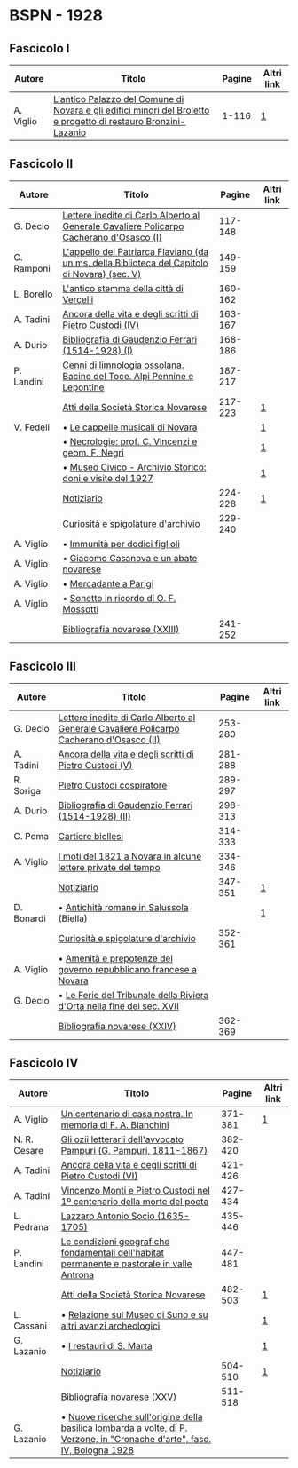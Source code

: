 # BSPN - 1928

## Fascicolo I

| Autore    | Titolo                                                                                                                                                     | Pagine | Altri link                                             |
|-----------|------------------------------------------------------------------------------------------------------------------------------------------------------------|--------|--------------------------------------------------------|
| A. Viglio | [L'antico Palazzo del Comune di Novara e gli edifici minori del Broletto e progetto di restauro Bronzini-Lazanio](http://www.ssno.it/BSPNo/bspn_brol.html) | 1-116  | [1](https://en.calameo.com/read/00726073556af6588a303) |

## Fascicolo II

| Autore     | Titolo                                                                                                                                             | Pagine  | Altri link                                             |
|------------|----------------------------------------------------------------------------------------------------------------------------------------------------|---------|--------------------------------------------------------|
| G. Decio   | [Lettere inedite di Carlo Alberto al Generale Cavaliere Policarpo Cacherano d'Osasco (I)](https://en.calameo.com/read/007260735f55a2b235c5f)       | 117-148 |                                                        |
| C. Ramponi | [L'appello del Patriarca Flaviano (da un ms. della Biblioteca del Capitolo di Novara) (sec. V)](https://en.calameo.com/read/007260735f55a2b235c5f) | 149-159 |                                                        |
| L. Borello | [L'antico stemma della città di Vercelli](https://en.calameo.com/read/007260735f55a2b235c5f)                                                       | 160-162 |                                                        |
| A. Tadini  | [Ancora della vita e degli scritti di Pietro Custodi (IV)](https://en.calameo.com/read/007260735f55a2b235c5f)                                      | 163-167 |                                                        |
| A. Durio   | [Bibliografia di Gaudenzio Ferrari (1514-1928) (I)](https://en.calameo.com/read/007260735f55a2b235c5f)                                             | 168-186 |                                                        |
| P. Landini | [Cenni di limnologia ossolana. Bacino del Toce. Alpi Pennine e Lepontine](https://en.calameo.com/read/007260735f55a2b235c5f)                       | 187-217 |                                                        |
|            | [Atti della Società Storica Novarese](http://www.ssno.it/BSPNo/bspn_not28.html#282a)                                                               | 217-223 | [1](https://en.calameo.com/read/007260735f55a2b235c5f) |
| V. Fedeli  | • [Le cappelle musicali di Novara](http://www.ssno.it/BSPNo/bspn_not28.html#capp)                                                                  |         | [1](https://en.calameo.com/read/007260735f55a2b235c5f) |
|            | • [Necrologie: prof. C. Vincenzi e geom. F. Negri](http://www.ssno.it/BSPNo/bspn_not28.html#necr)                                                  |         | [1](https://en.calameo.com/read/007260735f55a2b235c5f) |
|            | • [Museo Civico - Archivio Storico: doni e visite del 1927](http://www.ssno.it/BSPNo/bspn_not28.html#mu27)                                         |         | [1](https://en.calameo.com/read/007260735f55a2b235c5f) |
|            | [Notiziario](http://www.ssno.it/BSPNo/bspn_not28.html#282b)                                                                                        | 224-228 | [1](https://en.calameo.com/read/007260735f55a2b235c5f) |
|            | [Curiosità e spigolature d'archivio](https://en.calameo.com/read/007260735f55a2b235c5f)                                                            | 229-240 |                                                        |
| A. Viglio  | • [Immunità per dodici figlioli](https://en.calameo.com/read/007260735f55a2b235c5f)                                                                |         |                                                        |
| A. Viglio  | • [Giacomo Casanova e un abate novarese](https://en.calameo.com/read/007260735f55a2b235c5f)                                                        |         |                                                        |
| A. Viglio  | • [Mercadante a Parigi](https://en.calameo.com/read/007260735f55a2b235c5f)                                                                         |         |                                                        |
| A. Viglio  | • [Sonetto in ricordo di O. F. Mossotti](https://en.calameo.com/read/007260735f55a2b235c5f)                                                        |         |                                                        |
|            | [Bibliografia novarese (XXIII)](https://en.calameo.com/read/007260735f55a2b235c5f)                                                                 | 241-252 |                                                        |

## Fascicolo III

| Autore     | Titolo                                                                                                                                        | Pagine  | Altri link                                             |
|------------|-----------------------------------------------------------------------------------------------------------------------------------------------|---------|--------------------------------------------------------|
| G. Decio   | [Lettere inedite di Carlo Alberto al Generale Cavaliere Policarpo Cacherano d'Osasco (II)](https://en.calameo.com/read/0072607359e4f5f27361c) | 253-280 |                                                        |
| A. Tadini  | [Ancora della vita e degli scritti di Pietro Custodi (V)](https://en.calameo.com/read/0072607359e4f5f27361c)                                  | 281-288 |                                                        |
| R. Soriga  | [Pietro Custodi cospiratore](https://en.calameo.com/read/0072607359e4f5f27361c)                                                               | 289-297 |                                                        |
| A. Durio   | [Bibliografia di Gaudenzio Ferrari (1514-1928) (II)](https://en.calameo.com/read/0072607359e4f5f27361c)                                       | 298-313 |                                                        |
| C. Poma    | [Cartiere biellesi](https://en.calameo.com/read/0072607359e4f5f27361c)                                                                        | 314-333 |                                                        |
| A. Viglio  | [I moti del 1821 a Novara in alcune lettere private del tempo](https://en.calameo.com/read/0072607359e4f5f27361c)                             | 334-346 |                                                        |
|            | [Notiziario](http://www.ssno.it/BSPNo/bspn_not28.html#283)                                                                                    | 347-351 | [1](https://en.calameo.com/read/0072607359e4f5f27361c) |
| D. Bonardi | • [Antichità romane in Salussola](http://www.ssno.it/BSPNo/bspn_not28.html#salu) (Biella)                                                     |         | [1](https://en.calameo.com/read/0072607359e4f5f27361c) |
|            | [Curiosità e spigolature d'archivio](https://en.calameo.com/read/0072607359e4f5f27361c)                                                       | 352-361 |                                                        |
| A. Viglio  | • [Amenità e prepotenze del governo repubblicano francese a Novara](https://en.calameo.com/read/0072607359e4f5f27361c)                        |         |                                                        |
| G. Decio   | • [Le Ferie del Tribunale della Riviera d'Orta nella fine del sec. XVII](https://en.calameo.com/read/0072607359e4f5f27361c)                   |         |                                                        |
|            | [Bibliografia novarese (XXIV)](https://en.calameo.com/read/0072607359e4f5f27361c)                                                             | 362-369 |                                                        |

## Fascicolo IV

| Autore       | Titolo                                                                                                                                                                          | Pagine  | Altri link                                             |
|--------------|---------------------------------------------------------------------------------------------------------------------------------------------------------------------------------|---------|--------------------------------------------------------|
| A. Viglio    | [Un centenario di casa nostra. In memoria di F. A. Bianchini](http://www.ssno.it/BSPNo/1928_Viglio_Bianchini.pdf)                                                               | 371-381 | [1](https://en.calameo.com/read/007260735424b9ca44a2b) |
| N. R. Cesare | [Gli ozii letterarii dell'avvocato Pampuri (G. Pampuri, 1811-1867)](https://en.calameo.com/read/007260735424b9ca44a2b)                                                          | 382-420 |                                                        |
| A. Tadini    | [Ancora della vita e degli scritti di Pietro Custodi (VI)](https://en.calameo.com/read/007260735424b9ca44a2b)                                                                   | 421-426 |                                                        |
| A. Tadini    | [Vincenzo Monti e Pietro Custodi nel 1º centenario della morte del poeta](https://en.calameo.com/read/007260735424b9ca44a2b)                                                    | 427-434 |                                                        |
| L. Pedrana   | [Lazzaro Antonio Socio (1635-1705)](https://en.calameo.com/read/007260735424b9ca44a2b)                                                                                          | 435-446 |                                                        |
| P. Landini   | [Le condizioni geografiche fondamentali dell'habitat permanente e pastorale in valle Antrona](https://en.calameo.com/read/007260735424b9ca44a2b)                                | 447-481 |                                                        |
|              | [Atti della Società Storica Novarese](http://www.ssno.it/BSPNo/bspn_not28.html#284a)                                                                                            | 482-503 | [1](https://en.calameo.com/read/007260735424b9ca44a2b) |
| L. Cassani   | • [Relazione sul Museo di Suno e su altri avanzi archeologici](http://www.ssno.it/BSPNo/bspn_not28.html#suno)                                                                   |         | [1](https://en.calameo.com/read/007260735424b9ca44a2b) |
| G. Lazanio   | • [I restauri di S. Marta](http://www.ssno.it/BSPNo/bspn_not28.html#rest)                                                                                                       |         | [1](https://en.calameo.com/read/007260735424b9ca44a2b) |
|              | [Notiziario](http://www.ssno.it/BSPNo/bspn_not28.html#284b)                                                                                                                     | 504-510 | [1](https://en.calameo.com/read/007260735424b9ca44a2b) |
|              | [Bibliografia novarese (XXV)](https://en.calameo.com/read/007260735424b9ca44a2b)                                                                                                | 511-518 |                                                        |
| G. Lazanio   | • [Nuove ricerche sull'origine della basilica lombarda a volte, di P. Verzone, in "Cronache d'arte", fasc. IV, Bologna 1928](https://en.calameo.com/read/007260735424b9ca44a2b) |         |                                                        |
